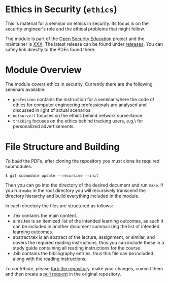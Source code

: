 Ethics in Security (`ethics`)
===============================================================================

This is material for a seminar on ethics in security.  Its focus is on the 
security engineer's role and the ethical problems that might follow.

The module is part of the [Open Security Education][OpenSecEd] project and the 
maintainer is [XXX][Maintainer].  The latest release can be found under 
[releases][Releases].  You can safely link directly to the PDFs found there.

[OpenSecEd]: https://github.com/OpenSecEd
[Maintainer]: https://github.com/XXX
[Releases]: https://github.com/OpenSecEd/XXX/releases


Module Overview
===============================================================================

The module covers ethics in security.  Currently there are the following 
seminars available:

 - `profession` contains the instruction for a seminar where the code of ethics 
   for computer engineering professionals are analysed and discussed in light 
    of actual scenarios.
 - `netsurveil` focuses on the ethics behind network surveillance.
 - `tracking` focuses on the ethics behind tracking users, e.g.\ for 
   personalized advertisements.


File Structure and Building
===============================================================================

*To build* the PDFs, after cloning the repository you must clone its required 
submodules:
```shell
$ git submodule update --recursive --init
```
Then you can go into the directory of the desired document and run `make`.
If you run `make` in the root directory you will recursively transcend the 
directory hierarchy and build everything included in the module.

In each directory the files are structured as follows:

 - <name>.tex contains the main content.
 - aims.tex is an itemized list of the intended learning outcomes, as such it 
   can be included in another document summarizing the list of intended 
   learning outcomes.
 - abstract.tex is an abstract of the lecture, assignment, or similar, and 
   covers the required reading instructions, thus you can include these in 
   a study guide containing all reading instructions for the course.
 - <name>.bib contains the bibliography entries, thus this file can be included 
   along with the reading instructions.

*To contribute*, please [fork the repository][ForkARepo], make your changes, 
commit them and then create a [pull request][PullRequest] in the original 
repository.

[ForkARepo]: https://help.github.com/articles/fork-a-repo/
[PullRequest]: https://help.github.com/articles/using-pull-requests/
